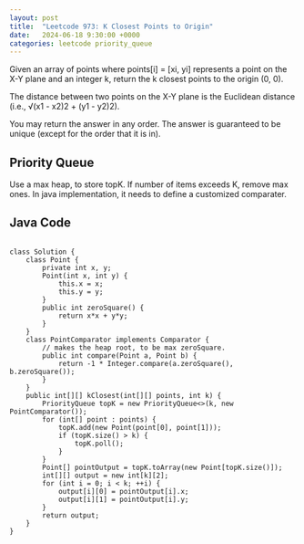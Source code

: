 ```yaml
---
layout: post
title:  "Leetcode 973: K Closest Points to Origin"
date:   2024-06-18 9:30:00 +0000
categories: leetcode priority_queue
---
```


Given an array of points where points[i] = [xi, yi] represents a point on the X-Y plane and an integer k, return the k closest points to the origin (0, 0).

The distance between two points on the X-Y plane is the Euclidean distance (i.e., √(x1 - x2)2 + (y1 - y2)2).

You may return the answer in any order. The answer is guaranteed to be unique (except for the order that it is in).

<h2>Priority Queue</h2>
Use a max heap, to store topK. If number of items exceeds K, remove max ones. In java implementation, it needs to define a customized comparater.


<h2> Java Code </h2>
<pre>
<code>
class Solution {
    class Point {
        private int x, y;
        Point(int x, int y) {
            this.x = x;
            this.y = y;
        }
        public int zeroSquare() {
            return x*x + y*y;
        }
    }
    class PointComparator implements Comparator<Point> {
        // makes the heap root, to be max zeroSquare.
        public int compare(Point a, Point b) {
            return -1 * Integer.compare(a.zeroSquare(), b.zeroSquare());
        }
    }
    public int[][] kClosest(int[][] points, int k) {
        PriorityQueue<Point> topK = new PriorityQueue<>(k, new PointComparator());
        for (int[] point : points) {
            topK.add(new Point(point[0], point[1]));
            if (topK.size() > k) {
                topK.poll();
            }
        }
        Point[] pointOutput = topK.toArray(new Point[topK.size()]);
        int[][] output = new int[k][2];
        for (int i = 0; i < k; ++i) {
            output[i][0] = pointOutput[i].x;
            output[i][1] = pointOutput[i].y;
        }
        return output;
    }
}
</code>
</pre>